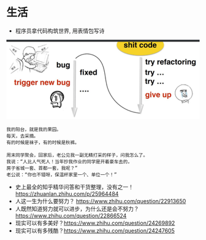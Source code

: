 # 生活

- 程序员拿代码构筑世界, 用表情包写诗

![](/static/img/novel/emoji-poem.jpg)

```$xslt
我的阳台，就是我的果园。
每天，去采摘。
有的时候是袜子，有的时候是秋裤。

周末同学聚会，回家后，老公见我一副无精打采的样子，问我怎么了。
我说：“人比人气死人！当年抄我作业的同学是开着豪车去的，
房子省城一套、首都一套，我呢？” 
老公说：“你也不错呀，保温杯家里一个、单位一个！”
```

- 史上最全的知乎精华问答和干货整理，没有之一！ https://zhuanlan.zhihu.com/p/25964484
- 人这一生为什么要努力？ https://www.zhihu.com/question/22913650
- 人既然知道努力就可以进步，为什么还是会不努力？https://www.zhihu.com/question/22866524
- 现实可以有多美好？https://www.zhihu.com/question/24269892
- 现实可以有多残酷？https://www.zhihu.com/question/24247605


